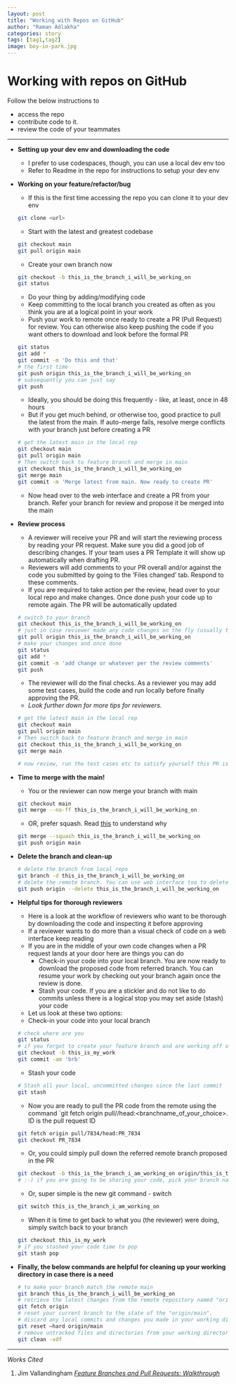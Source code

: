 ```yaml
---
layout: post
title: "Working with Repos on GitHub"
author: "Raman Adlakha"
categories: story
tags: [tag1,tag2]
image: boy-in-park.jpg
---
```


# Working with repos on GitHub

Follow the below instructions to 

- access the repo
- contribute code to it.
- review the code of your teammates

---

- **Setting up your dev env and downloading the code**
    
    - I prefer to use codespaces, though, you can use a local dev env too
    - Refer to Readme in the repo for instructions to setup your dev env

    
- **Working on your feature/refactor/bug**
    - If this is the first time accessing the repo you can clone it to your dev env
    ```bash
    git clone <url>
    ```

    - Start with the latest and greatest codebase
    
    ```bash
    git checkout main
    git pull origin main
    ```
    
    - Create your own branch now
    
    ```bash
    git checkout -b this_is_the_branch_i_will_be_working_on
    git status
    ```
    
    - Do your thing by adding/modifying code
    - Keep committing to the local branch you created as often as you think you are at a logical point in your work
    - Push your work to remote once ready to create a PR (Pull Request) for review. You can otherwise also keep pushing the code if you want others to download and look before the formal PR
    
    ```bash
    git status
    git add *
    git commit -m 'Do this and that'
    # the first time
    git push origin this_is_the_branch_i_will_be_working_on
    # subsequently you can just say
    git push
    ```
    
    - Ideally, you should be doing this frequently - like, at least, once in 48 hours
    - But if you get much behind, or otherwise too, good practice to pull the latest from the main. If auto-merge fails, resolve merge conflicts with your branch just before creating a PR
    
    ```bash
    # get the latest main in the local rep
    git checkout main
    git pull origin main
    # Then switch back to feature branch and merge in main
    git checkout this_is_the_branch_i_will_be_working_on
    git merge main
    git commit -m 'Merge latest from main. Now ready to create PR'
    ```
    
    - Now head over to the web interface and create a PR from your branch. Refer your branch for review and propose it be merged into the main
- **Review process**
    - A reviewer will receive your PR and will start the reviewing process by reading your PR request. Make sure you did a good job of describing changes. If your team uses a PR Template it will show up automatically when drafting PR.
    - Reviewers will add comments to your PR overall and/or against the code you submitted by going to the ‘Files changed’ tab. Respond to these comments.
    - If you are required to take action per the review, head over to your local repo and make changes. Once done push your code up to remote again. The PR will be automatically updated
    
    ```bash
    # switch to your branch
    git checkout this_is_the_branch_i_will_be_working_on
    # just in case reviewer made any code changes on the fly (usually they do not)
    git pull origin this_is_the_branch_i_will_be_working_on
    # make your changes and once done
    git status
    git add *
    git commit -m 'add change or whatever per the review comments'
    git push
    ```
    
    - The reviewer will do the final checks. As a reviewer you may add some test cases, build the code and run locally before finally approving the PR.
    - _Look further down for more tips for reviewers._
    ```bash
    # get the latest main in the local rep
    git checkout main
    git pull origin main
    # Then switch back to feature branch and merge in main
    git checkout this_is_the_branch_i_will_be_working_on
    git merge main

    # now review, run the test cases etc to satisfy yourself this PR is ready to be approved
    ```
    
- **Time to merge with the main!**
    - You or the reviewer can now merge your branch with main
    
    ```bash
    git checkout main
    git merge --no-ff this_is_the_branch_i_will_be_working_on
    ```
    - OR, prefer squash. Read [this](https://blog.dnsimple.com/2019/01/two-years-of-squash-merge/) to understand why
    
    ```bash
    git merge --squash this_is_the_branch_i_will_be_working_on
    git push origin main
    ```
    
- **Delete the branch and clean-up**
    
    ```bash
    # delete the branch from local repo
    git branch -d this_is_the_branch_i_will_be_working_on
    # delete the remote branch. You can use web interface too to delete remote branch
    git push origin --delete this_is_the_branch_i_will_be_working_on
    ```
    
- **Helpful tips for thorough reviewers**
    - Here is a look at the workflow of reviewers who want to be thorough by downloading the code and inspecting it before approving
    - If a reviewer wants to do more than a visual check of code on a web interface keep reading
    - If you are in the middle of your own code changes when a PR request lands at your door here are things you can do
        - Check-in your code into your local branch. You are now ready to download the proposed code from referred branch. You can resume your work by checking out your branch again once the review is done.
        - Stash your code. If you are a stickler and do not like to do commits unless there is a logical stop you may set aside (stash) your code
    - Let us look at these two options:
    - Check-in your code into your local branch
    
    ```bash
    # check where are you
    git status
    # if you forgot to create your feature branch and are working off of main now is the time
    git checkout -b this_is_my_work
    git commit -am 'brb'
    ```
    
    - Stash your code
    
    ```bash
    # Stash all your local, uncommitted changes since the last commit 
    git stash
    ```
    
    - Now you are ready to pull the PR code from the remote using the command `git fetch origin pull/<ID>/head:<branchname_of_your_choice>. ID is the pull request ID
    
    ```bash
    git fetch origin pull/7834/head:PR_7834
    git checkout PR_7834
    ```
    
    - Or, you could simply pull down the referred remote branch proposed in the PR
    
    ```bash
    git checkout -b this_is_the_branch_i_am_working_on origin/this_is_the_branch_i_am_working_on
    # :-) if you are going to be sharing your code, pick your branch names so they make sense universally and not just in your context
    ```
    - Or, super simple is the new git command - switch

    ```bash
    git switch this_is_the_branch_i_am_working_on
    ```

    - When it is time to get back to what you (the reviewer) were doing, simply switch back to your branch
    
    ```bash
    git checkout this_is_my_work
    # if you stashed your code time to pop
    git stash pop
    ```
    
- **Finally, the below commands are helpful for cleaning up your working directory in case there is a need**
    
    ```bash
    # to make your branch match the remote main
    git branch this_is_the_branch_i_will_be_working_on
    # retrieve the latest changes from the remote repository named "origin" without modifying your local branches
    git fetch origin
    # reset your current branch to the state of the "origin/main". 
    # discard any local commits and changes you made in your working directory and makes your branch's history and code match the "origin/main" branch
    git reset —hard origin/main
    # remove untracked files and directories from your working directory
    git clean -xdf
    ```
    

---

*Works Cited*

1. Jim Vallandingham [*Feature Branches and Pull Requests: Walkthrough*](https://gist.github.com/vlandham/3b2b79c40bc7353ae95a)
